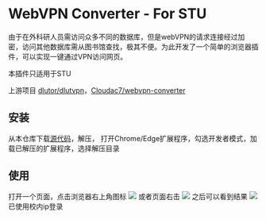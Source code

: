 # WebVPN Converter - For STU

由于在外科研人员需访问众多不同的数据库，但是webVPN的请求连接经过加密，访问其他数据库需从图书馆查找，极其不便。为此开发了一个简单的浏览器插件，可以实现一键通过VPN访问网页。

本插件只适用于STU

上游项目 [dlutor/dlutvpn](https://github.com/dlutor/dlutvpn)，[Cloudac7/webvpn-converter](https://github.com/Cloudac7/webvpn-converter)

## 安装
从本仓库下载[源代码](https://github.com/cywd123/WebVPN-Converter/archive/refs/heads/master.zip)，解压，
打开Chrome/Edge扩展程序，勾选开发者模式，加载已解压的扩展程序，选择解压目录



## 使用
打开一个页面，点击浏览器右上角图标
![](https://i.imgur.com/o2puVLq.jpg)
或者页面右击
![](https://i.imgur.com/HFFVxk6.jpg)
之后可以看到结果
![](https://i.imgur.com/agOzeck.jpg)
已使用校内ip登录

